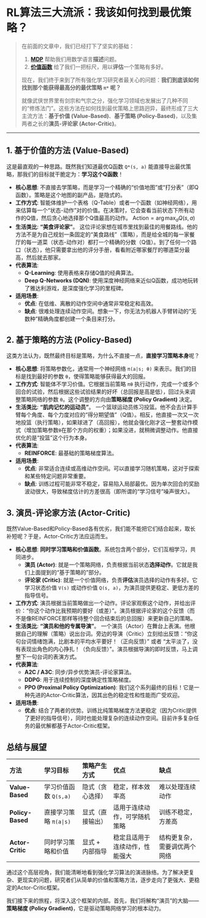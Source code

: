 # RL算法三大流派：我该如何找到最优策略？

> 在前面的文章中，我们已经打下了坚实的基础：
> 1.  [**MDP**](./mdp_framework.md) 帮助我们用数学语言**描述**问题。
> 2.  [**价值函数**](./value_functions.md) 给了我们一把标尺，用以**评估**一个策略有多好。
>
> 现在，我们终于来到了所有强化学习研究者最关心的问题：**我们到底该如何找到那个能获得最高分的最优策略 `π*` 呢？**
>
> 就像武侠世界里有剑宗和气宗之分，强化学习领域也发展出了几种不同的“修炼法门”。这些方法在如何找到最优策略上思路迥异，最终形成了三大主流方法：**基于价值 (Value-Based)**、**基于策略 (Policy-Based)**，以及集两者之长的**演员-评论家 (Actor-Critic)**。

---

## 1. 基于价值的方法 (Value-Based)

这是最直观的一种思路。既然我们知道最优Q函数 `Q*(s, a)` 能直接导出最优策略，那我们的目标就干脆定为：**学习这个Q函数**！

-   **核心思想**: 不直接去学策略，而是学习一个精确的“价值地图”或“打分表”（即Q函数）。策略是这个地图的副产品，是隐式的。
-   **工作方式**: 智能体维护一个表格（Q-Table）或者一个函数（如神经网络），用来估算每一个“状态-动作”对的价值。在决策时，它会查看当前状态下所有动作的Q值，然后贪心地选择那个Q值最高的动作。
    $\text{Action} = \arg\max_{a} Q(s, a)$
-   **生活类比**: **“美食评论家”**。
    这位评论家想在城市里找到最佳的用餐路线。他的方法不是为自己规划一条固定的“美食路线”（策略），而是给全城的每一家餐厅的每一道菜（状态-动作对）都打一个精确的分数（Q值）。到了任何一个路口（状态），他只需要拿出他的评分手册，看看附近哪家餐厅的哪道菜分最高，然后就去那家。
-   **代表算法**:
    -   **Q-Learning**: 使用表格来存储Q值的经典算法。
    -   **Deep Q-Networks (DQN)**: 使用深度神经网络来近似Q函数，成功地玩转了雅达利游戏，是深度强化学习的里程碑。
-   **适用场景**:
    -   **优点**: 在低维、离散的动作空间中通常非常稳定和高效。
    -   **缺点**: 很难处理连续动作空间。想象一下，你无法为机器人手臂转动的“无数种”精确角度都创建一个条目来打分。

## 2. 基于策略的方法 (Policy-Based)

这类方法认为，既然最终目标是策略，为什么不直接一点，**直接学习策略本身**呢？

-   **核心思想**: 将策略参数化，通常用一个神经网络 `π(a|s; θ)` 来表示。我们的目标是找到最好的参数 `θ`，使得策略能够获得最大的回报。
-   **工作方式**: 智能体不学习价值。它根据当前策略 `πθ` 执行动作，完成一个或多个回合的试验，然后根据这些试验结果的好坏（总回报是高是低），回过头来调整策略网络的参数 `θ`。这个调整的方向由**策略梯度 (Policy Gradient)** 决定。
-   **生活类比**: **“肌肉记忆的运动员”**。
    一个篮球运动员练习投篮。他不会去计算手臂每个角度、每个力度对应的“得分期望值”（Q值）。相反，他直接一次又一次地投篮（执行策略），如果球进了（高回报），他就会强化刚才这一整套动作模式（增加策略参数`θ`在那个方向的权重）；如果没进，就稍微调整动作。他直接优化的是“投篮”这个行为本身。
-   **代表算法**:
    -   **REINFORCE**: 最基础的策略梯度算法。
-   **适用场景**:
    -   **优点**: 非常适合连续或高维动作空间。可以直接学习随机策略，这对于探索和某些特定问题非常重要。
    -   **缺点**: 训练过程可能非常不稳定，容易陷入局部最优。因为单次回合的奖励波动很大，导致梯度估计的方差很高（即所谓的“学习信号”噪声很大）。

## 3. 演员-评论家方法 (Actor-Critic)

既然Value-Based和Policy-Based各有优劣，我们能不能把它们结合起来，取长补短呢？于是，Actor-Critic方法应运而生。

-   **核心思想**: **同时学习策略和价值函数**。系统包含两个部分，它们互相学习，共同进步。
    -   **演员 (Actor)**: 就是一个策略网络，负责根据当前状态**选择动作**。它就是我们上面提到的“基于策略的”部分。
    -   **评论家 (Critic)**: 就是一个价值网络，负责**评估**演员选择的动作有多好。它学习状态价值 `V(s)` 或动作价值 `Q(s, a)`，为演员提供更稳定、更低方差的指导信号。
-   **工作方式**: 演员根据当前策略做出一个动作。评论家观察这个动作，并给出评价：“你这个动作比我预期的要好（或差）”。演员根据评论家的这个反馈（而不是像REINFORCE那样等待整个回合结束后的总回报）来更新自己的策略。
-   **生活类比**: **“演员和他的专属导演”**。
    一个演员（Actor）在舞台上表演。他根据自己的理解（策略）说出台词。旁边的导演（Critic）立刻给出反馈：“你这句台词情绪饱满，比剧本的平均水平要好！（正向反馈）” 或者 “太平淡了，没有表现出角色的内心挣扎！（负向反馈）”。演员根据导演的即时反馈，马上调整下一句台词的表演方式。
-   **代表算法**:
    -   **A2C / A3C**: 同步/异步优势演员-评论家算法。
    -   **DDPG**: 用于连续控制的深度确定性策略梯度。
    -   **PPO (Proximal Policy Optimization)**: 我们这个系列最终的目标！它是一种先进的Actor-Critic算法，因其出色的稳定性和性能而广受欢迎。
-   **适用场景**:
    -   **优点**: 结合了两者的优势。训练比纯策略梯度方法更稳定（因为Critic提供了更好的指导信号），同时也能处理复杂的连续动作空间。目前许多复杂任务的最优解都基于Actor-Critic框架。

## 总结与展望

| 方法           | 学习目标             | 策略产生方式     | 优点                           | 缺点                       |
| :------------- | :------------------- | :--------------- | :----------------------------- | :------------------------- |
| **Value-Based**  | 学习价值函数 `Q(s,a)` | 隐式（贪心选择） | 稳定，样本效率高               | 难以处理连续动作         |
| **Policy-Based** | 直接学习策略 `π(a\|s)` | 显式（直接输出） | 适用于连续动作，可学随机策略 | 训练不稳定，方差高         |
| **Actor-Critic** | 同时学习策略和价值 | 显式 + 内部指导  | 稳定且适用于连续动作，性能强大 | 结构更复杂，需要调优两个网络 |

通过这个高层视角，我们能清晰地看到强化学习算法的演进脉络。为了解决更复杂、更现实的问题，研究者们从简单的价值和策略方法，逐步走向了更强大、更稳定的Actor-Critic框架。

我们接下来的旅程，将深入这个框架的内部。首先，我们将解构“演员”的大脑——**策略梯度 (Policy Gradient)**，它是驱动策略网络学习的根本动力。
